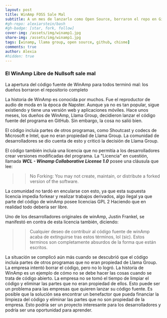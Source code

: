 ```yaml
---
layout: post
title: WinAmp FOSS Sale Mal
subtitle: A un mes de lanzarlo como Open Source, borraron el repo en GitHub. 
#gh-repo: alexiarstein/bash
#gh-badge: [star, fork, follow]
cover-img: /assets/img/winamp1.jpg
share-img: /assets/img/winamp1.jpg
tags: [winamp, llama group, open source, github, chisme]
comments: true
author: Alexia
#hidden: true
---
```


### El WinAmp Libre de Nullsoft sale mal

La apertura del código fuente de WinAmp para todos terminó mal: los dueños borraron el repositorio completo

La historia de WinAmp es conocida por muchos. Fue el reproductor de audio de moda en la época de Napster. Aunque ya no es tan popular, sigue existiendo y tiene una versión web y aplicaciones móviles.
 Hace unos meses, los dueños de WinAmp, Llama Group, decidieron lanzar el código fuente del programa en GitHub. Sin embargo, la cosa no salió bien. 

El código incluía partes de otros programas, como Shoutcast y codecs de Microsoft e Intel, que no eran propiedad de Llama Group. La comunidad de desarrolladores se dio cuenta de esto y  criticó
 la decisión de Llama Group. 

El código también incluía una licencia que no permitía a los desarrolladores crear versiones modificadas del programa. 
La "Licencia" en cuestión, llamada _**WCL - Winamp Collaborative License 1.0**_ posee una cláusula que lee:

>> No Forking: You may not create, maintain, or distribute a forked version of the software.

La comunidad no tardó en encularse con esto, ya que esta supuesta licencia impedía forkear y realizar trabajos derivados, algo ilegal ya que parte del código de winAmp posee licencias GPL 2
Haciendo que en realidad todo debería ser libre.

Uno de los desarrolladores originales de winAmp, Justin Frankel, se manifestó en contra de esta licencia también, diciendo:

>> Cualquier deseo de contribuir al código fuente de winAmp acaba de extinguirse tras estos términos, lol (sic). Estos terminos son completamente absurdos de la forma que están escritos.

La situación se complicó aún más cuando se descubrió que el código incluía partes de otros programas que no eran propiedad de Llama Group. La empresa intentó borrar el código, pero no lo 
logró. La historia de WinAmp es un ejemplo de cómo no se debe hacer las cosas cuando se trata de código abierto. La empresa no se tomó el tiempo de limpiar el código y eliminar las partes que no 
eran propiedad de ellos. Esto puede ser un problema para las empresas que quieren lanzar su código fuente. Es posible que la solución sea encontrar un benefactor que pueda financiar la limpieza del 
código y eliminar las partes que no son propiedad de la empresa. Esto podría ser un proyecto interesante para los desarrolladores y podría ser una oportunidad para aprender.



